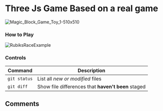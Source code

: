 # Three Js Game Based on a real game
![Magic_Block_Game_Toy_1-510x510](https://user-images.githubusercontent.com/17327790/126893559-a706d173-cba7-4696-9df4-72138c285aa1.jpg)

### How to Play

![RubiksRaceExample](https://user-images.githubusercontent.com/17327790/127029988-553f8fad-5e01-4091-a135-ae4233fe541d.jpg)

### Controls
| Command | Description |
| --- | --- |
| `git status` | List all *new or modified* files |
| `git diff` | Show file differences that **haven't been** staged |
## Comments
